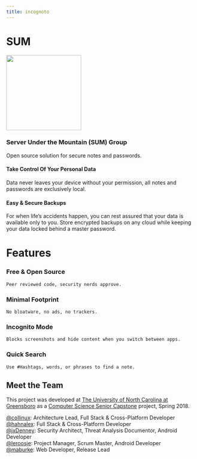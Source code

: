 ```yaml
---
title: incognoto
---
```


# SUM
<img src="https://github.com/Collinux/sum-calendaring/blob/master/images/sum-logo.png?raw=true" width="200">

### Server Under the Mountain (SUM) Group
Open source solution for secure notes and passwords.

#### Take Control Of Your Personal Data
Data never leaves your device without your permission, all notes and passwords are exclusively local. 

#### Easy & Secure Backups 
For when life’s accidents happen, you can rest assured that your data is available only to you. 
Store encrypted backups on any cloud while keeping your data locked behind a master password.

# Features
### Free & Open Source
    Peer reviewed code, security nerds approve. 
### Minimal Footprint
    No bloatware, no ads, no trackers.
### Incognito Mode
    Blocks screenshots and hide content when you switch between apps.
### Quick Search
    Use #Hashtags, words, or phrases to find a note.


## Meet the Team
This project was developed at [The University of North Carolina at Greensboro](https://www.uncg.edu/) as a [Computer Science Senior Capstone](https://www.uncg.edu/cmp/) project, Spring 2018.

<a href="https://github.com/collinux">@collinux</a>: Architecture Lead, Full Stack & Cross-Platform Developer </br>
<a href="https://github.com/hahnalex">@hahnalex</a>: Full Stack & Cross-Platform Developer </br>
<a href="https://github.com/jxDenney">@jxDenney</a>: Security Architect, Threat Analysis Documentor, Android Developer </br>
<a href="https://github.com/leroosje">@leroosje</a>: Project Manager, Scrum Master, Android Developer </br>
<a href="https://github.com/maburke">@maburke</a>: Web Developer, Release Lead </br>
